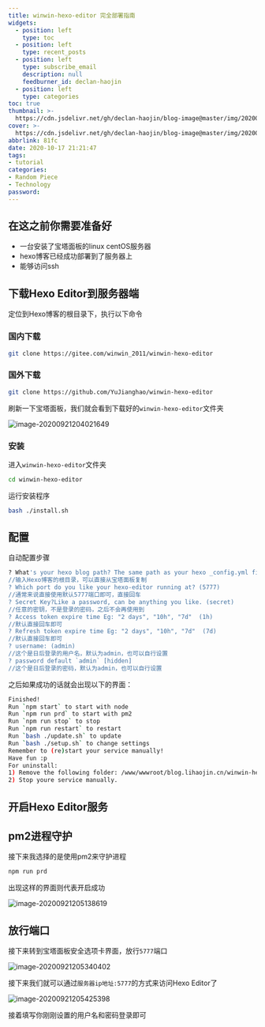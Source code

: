 ```yaml
---
title: winwin-hexo-editor 完全部署指南
widgets:
  - position: left
    type: toc
  - position: left
    type: recent_posts
  - position: left
    type: subscribe_email
    description: null
    feedburner_id: declan-haojin
  - position: left
    type: categories
toc: true
thumbnail: >-
  https://cdn.jsdelivr.net/gh/declan-haojin/blog-image@master/img/20200905125456.jpg
cover: >-
  https://cdn.jsdelivr.net/gh/declan-haojin/blog-image@master/img/20200905125456.jpg
abbrlink: 81fc
date: 2020-10-17 21:21:47
tags:
- tutorial
categories:
- Random Piece
- Technology
password:
---
```


## 在这之前你需要准备好

- 一台安装了宝塔面板的linux centOS服务器
- hexo博客已经成功部署到了服务器上
- 能够访问ssh

## 下载Hexo Editor到服务器端

定位到Hexo博客的根目录下，执行以下命令

### 国内下载

```bash
git clone https://gitee.com/winwin_2011/winwin-hexo-editor
```


### 国外下载

```bash
git clone https://github.com/YuJianghao/winwin-hexo-editor
```

刷新一下宝塔面板，我们就会看到下载好的`winwin-hexo-editor`文件夹

<!--more-->

![image-20200921204021649](https://cdn.jsdelivr.net/gh/declan-haojin/blog-image@master/img/20200921204021.png)

### 安装

进入`winwin-hexo-editor`文件夹

```bash
cd winwin-hexo-editor
```

运行安装程序

~~~bash
bash ./install.sh
~~~

## 配置

自动配置步骤

~~~bash
? What's your hexo blog path? The same path as your hexo _config.yml file
//输入Hexo博客的根目录，可以直接从宝塔面板复制
? Which port do you like your hexo-editor running at? (5777)
//通常来说直接使用默认5777端口即可，直接回车
? Secret Key?Like a password, can be anything you like. (secret)
//任意的密钥，不是登录的密码，之后不会再使用到
? Access token expire time Eg: "2 days", "10h", "7d"  (1h)
//默认直接回车即可
? Refresh token expire time Eg: "2 days", "10h", "7d"  (7d)
//默认直接回车即可
? username: (admin)
//这个是日后登录的用户名，默认为admin，也可以自行设置
? password default `admin` [hidden]
//这个是日后登录的密码，默认为admin，也可以自行设置

~~~

之后如果成功的话就会出现以下的界面：

~~~bash
Finished!
Run `npm start` to start with node
Run `npm run prd` to start with pm2
Run `npm run stop` to stop
Run `npm run restart` to restart
Run `bash ./update.sh` to update
Run `bash ./setup.sh` to change settings
Remember to (re)start your service manually!
Have fun :p
For uninstall:
1) Remove the following folder: /www/wwwroot/blog.lihaojin.cn/winwin-hexo-editor
2) Stop youre service manually.
~~~

## 开启Hexo Editor服务

## pm2进程守护

接下来我选择的是使用pm2来守护进程

~~~bash
npm run prd
~~~

出现这样的界面则代表开启成功

![image-20200921205138619](C:\Users\19132\AppData\Roaming\Typora\typora-user-images\image-20200921205138619.png)

## 放行端口 

接下来转到宝塔面板安全选项卡界面，放行`5777`端口

![image-20200921205340402](https://cdn.jsdelivr.net/gh/declan-haojin/blog-image@master/img/20200921205340.png)

接下来我们就可以通过`服务器ip地址:5777`的方式来访问Hexo Editor了

![image-20200921205425398](https://cdn.jsdelivr.net/gh/declan-haojin/blog-image@master/img/20201110092707.png)

接着填写你刚刚设置的用户名和密码登录即可